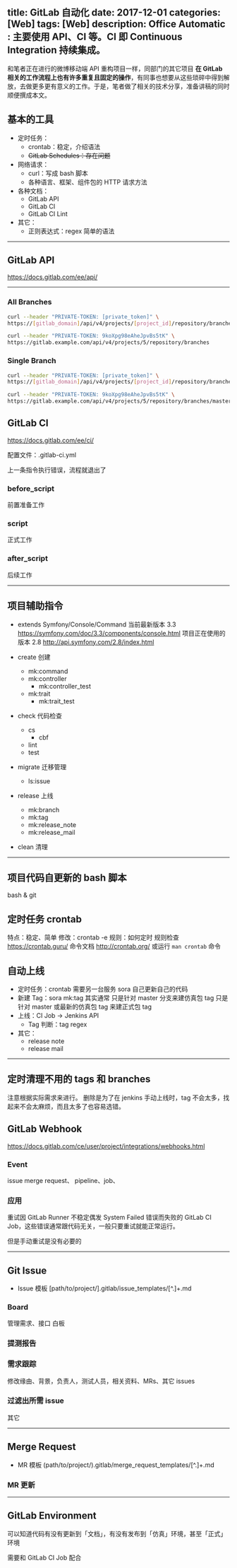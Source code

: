 title: GitLab 自动化
date: 2017-12-01
categories: [Web]
tags: [Web]
description: Office Automatic &#58; 主要使用 API、CI 等。CI 即 Continuous Integration 持续集成。
---

和笔者正在进行的微博移动端 API 重构项目一样，同部门的其它项目 __在 GitLab 相关的工作流程上也有许多重复且固定的操作__，有同事也想要从这些琐碎中得到解放，去做更多更有意义的工作。于是，笔者做了相关的技术分享，准备讲稿的同时顺便撰成本文。

## 基本的工具

- 定时任务：
    - crontab：稳定，介绍语法
    - ~~GitLab Schedules：存在问题~~
- 网络请求：
    - curl：写成 bash 脚本
    - 各种语言、框架、组件包的 HTTP 请求方法
- 各种文档：
    - GitLab API
    - GitLab CI
    - GitLab CI Lint
- 其它：
    - 正则表达式：regex 简单的语法

---

## GitLab API

<https://docs.gitlab.com/ee/api/>

---

### All Branches

``` bash 使用
curl --header "PRIVATE-TOKEN: [private_token]" \
https://[gitlab_domain]/api/v4/projects/[project_id]/repository/branches
```

``` bash 实例
curl --header "PRIVATE-TOKEN: 9koXpg98eAheJpvBs5tK" \
https://gitlab.example.com/api/v4/projects/5/repository/branches
```

### Single Branch

``` bash 使用
curl --header "PRIVATE-TOKEN: [private_token]" \
https://[gitlab_domain]/api/v4/projects/[project_id]/repository/branches/[branch_name]
```

``` bash 实例
curl --header "PRIVATE-TOKEN: 9koXpg98eAheJpvBs5tK" \
https://gitlab.example.com/api/v4/projects/5/repository/branches/master
```

## GitLab CI

<https://docs.gitlab.com/ee/ci/>

配置文件：.gitlab-ci.yml

上一条指令执行错误，流程就退出了

### before_script

前置准备工作

### script

正式工作

### after_script

后续工作

---

## 项目辅助指令
- extends Symfony/Console/Command
    当前最新版本 3.3
    <https://symfony.com/doc/3.3/components/console.html>
    项目正在使用的版本 2.8
    <http://api.symfony.com/2.8/index.html>

- create 创建
    - mk:command
    - mk:controller
        - mk:controller_test
    - mk:trait
        - mk:trait_test
- check 代码检查
    - cs
        - cbf
    - lint
    - test
- migrate 迁移管理
    - ls:issue
- release 上线
    - mk:branch
    - mk:tag
    - mk:release_note
    - mk:release_mail
- clean 清理

---

## 项目代码自更新的 bash 脚本

bash & git

## 定时任务 crontab

特点：稳定、简单
修改：crontab -e
规则：如何定时
规则检查 <https://crontab.guru/>
命令文档 <http://crontab.org/> 或运行 `man crontab` 命令

## 自动上线

- 定时任务：crontab
    需要另一台服务
    sora 自己更新自己的代码
- 新建 Tag：sora mk:tag
    其实通常
    只是针对 master 分支来建仿真包 tag
    只是针对 master 或最新的仿真包 tag 来建正式包 tag
- 上线：CI Job -> Jenkins API
    - Tag 判断：tag regex
- 其它：
    - release note
    - release mail

---

## 定时清理不用的 tags 和 branches

注意根据实际需求来进行。
删除是为了在 jenkins 手动上线时，tag 不会太多，找起来不会太麻烦，而且太多了也容易选错。

## GitLab Webhook

<https://docs.gitlab.com/ce/user/project/integrations/webhooks.html>

### Event

issue
merge request、
pipeline、job、

### 应用

重试因 GitLab Runner 不稳定偶发 System Failed 错误而失败的 GitLab CI Job，这些错误通常跟代码无关，一般只要重试就能正常运行。

但是手动重试是没有必要的

---

## Git Issue

* Issue 模板
    [path/to/project/].gitlab/issue_templates/[^\.]+.md

### Board

管理需求、接口
白板

### 提测报告

### 需求跟踪

修改缘由、背景，负责人，测试人员，相关资料、MRs、其它 issues

### 过滤出所需 issue

其它

---

## Merge Request

* MR 模板
    (path/to/project/).gitlab/merge_request_templates/[^\.]+.md

### MR 更新

---

## GitLab Environment

可以知道代码有没有更新到「文档」，有没有发布到「仿真」环境，甚至「正式」环境

需要和 GitLab CI Job 配合